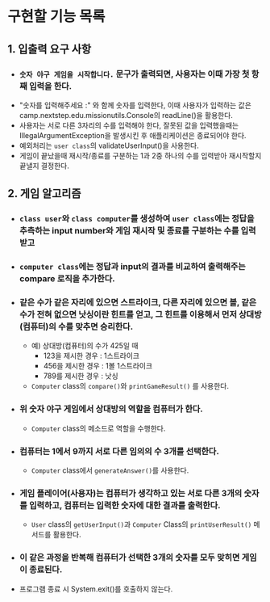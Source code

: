 # 구현할 기능 목록

## 1. 입출력 요구 사항

- ### `숫자 야구 게임을 시작합니다.` 문구가 출력되면, 사용자는 이때 가장 첫 항째 입력을 한다.
- "숫자를 입력해주세요 :" 와 함께 숫자를 입력한다, 이때 사용자가 입력하는 값은 camp.nextstep.edu.missionutils.Console의 readLine()을 활용한다.
- 사용자는 서로 다른 3자리의 수를 입력해야 한다, 잘못된 값을 입력했을때는 IllegalArgumentException을 발생시킨 후 애플리케이션은 종료되어야 한다.
- 예외처리는 `user class`의 validateUserInput()을 사용한다.
- 게임이 끝났을때 재시작/종료를 구분하는 1과 2중 하나의 수를 입력받아 재시작할지 끝낼지 결정한다.

## 2. 게임 알고리즘

- ### `class user`와 `class computer`를 생성하여 `user class`에는 정답을 추측하는 input number와 게임 재시작 및 종료를 구분하는 수를 입력받고
- ### `computer class`에는 정답과 input의 결과를 비교하여 출력해주는 compare 로직을 추가한다.

- ### 같은 수가 같은 자리에 있으면 스트라이크, 다른 자리에 있으면 볼, 같은 수가 전혀 없으면 낫싱이란 힌트를 얻고, 그 힌트를 이용해서 먼저 상대방(컴퓨터)의 수를 맞추면 승리한다.
    - 예) 상대방(컴퓨터)의 수가 425일 때
        - 123을 제시한 경우 : 1스트라이크
        - 456을 제시한 경우 : 1볼 1스트라이크
        - 789를 제시한 경우 : 낫싱
    - `Computer` class의 `compare()`와 `printGameResult()` 를 사용한다.
- ### 위 숫자 야구 게임에서 상대방의 역할을 컴퓨터가 한다.
    - `Computer` class의 메소드로 역할을 수행한다.
- ### 컴퓨터는 1에서 9까지 서로 다른 임의의 수 3개를 선택한다.
    - `Computer` class에서 `generateAnswer()`를 사용한다.
- ### 게임 플레이어(사용자)는 컴퓨터가 생각하고 있는 서로 다른 3개의 숫자를 입력하고, 컴퓨터는 입력한 숫자에 대한 결과를 출력한다.
    - `User` class의 `getUserInput()`과 `Computer` Class의 `printUserResult()` 메서드를 활용한다.
- ### 이 같은 과정을 반복해 컴퓨터가 선택한 3개의 숫자를 모두 맞히면 게임이 종료된다.
- 프로그램 종료 시 System.exit()를 호출하지 않는다.